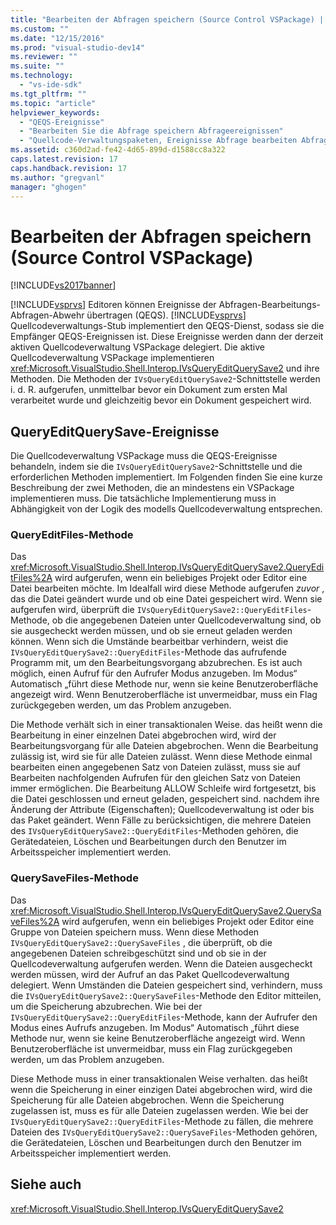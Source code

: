 ```yaml
---
title: "Bearbeiten der Abfragen speichern (Source Control VSPackage) | Microsoft Docs"
ms.custom: ""
ms.date: "12/15/2016"
ms.prod: "visual-studio-dev14"
ms.reviewer: ""
ms.suite: ""
ms.technology: 
  - "vs-ide-sdk"
ms.tgt_pltfrm: ""
ms.topic: "article"
helpviewer_keywords: 
  - "QEQS-Ereignisse"
  - "Bearbeiten Sie die Abfrage speichern Abfrageereignissen"
  - "Quellcode-Verwaltungspaketen, Ereignisse Abfrage bearbeiten Abfrage speichern."
ms.assetid: c360d2ad-fe42-4d65-899d-d1588cc8a322
caps.latest.revision: 17
caps.handback.revision: 17
ms.author: "gregvanl"
manager: "ghogen"
---
```

# Bearbeiten der Abfragen speichern (Source Control VSPackage)
[!INCLUDE[vs2017banner](../../code-quality/includes/vs2017banner.md)]

[!INCLUDE[vsprvs](../../code-quality/includes/vsprvs_md.md)] Editoren können Ereignisse der Abfragen\-Bearbeitungs\-Abfragen\-Abwehr übertragen \(QEQS\).  [!INCLUDE[vsprvs](../../code-quality/includes/vsprvs_md.md)] Quellcodeverwaltungs\-Stub implementiert den QEQS\-Dienst, sodass sie die Empfänger QEQS\-Ereignissen ist.  Diese Ereignisse werden dann der derzeit aktiven Quellcodeverwaltung VSPackage delegiert.  Die aktive Quellcodeverwaltung VSPackage implementieren <xref:Microsoft.VisualStudio.Shell.Interop.IVsQueryEditQuerySave2> und ihre Methoden.  Die Methoden der `IVsQueryEditQuerySave2`\-Schnittstelle werden i. d. R. aufgerufen, unmittelbar bevor ein Dokument zum ersten Mal verarbeitet wurde und gleichzeitig bevor ein Dokument gespeichert wird.  
  
## QueryEditQuerySave\-Ereignisse  
 Die Quellcodeverwaltung VSPackage muss die QEQS\-Ereignisse behandeln, indem sie die `IVsQueryEditQuerySave2`\-Schnittstelle und die erforderlichen Methoden implementiert.  Im Folgenden finden Sie eine kurze Beschreibung der zwei Methoden, die an mindestens ein VSPackage implementieren muss.  Die tatsächliche Implementierung muss in Abhängigkeit von der Logik des modells Quellcodeverwaltung entsprechen.  
  
### QueryEditFiles\-Methode  
 Das <xref:Microsoft.VisualStudio.Shell.Interop.IVsQueryEditQuerySave2.QueryEditFiles%2A> wird aufgerufen, wenn ein beliebiges Projekt oder Editor eine Datei bearbeiten möchte.  Im Idealfall wird diese Methode aufgerufen *zuvor* , das die Datei geändert wurde und ob eine Datei gespeichert wird.  Wenn sie aufgerufen wird, überprüft die `IVsQueryEditQuerySave2::QueryEditFiles`\-Methode, ob die angegebenen Dateien unter Quellcodeverwaltung sind, ob sie ausgecheckt werden müssen, und ob sie erneut geladen werden können.  Wenn sich die Umstände bearbeitbar verhindern, weist die `IVsQueryEditQuerySave2::QueryEditFiles`\-Methode das aufrufende Programm mit, um den Bearbeitungsvorgang abzubrechen.  Es ist auch möglich, einen Aufruf für den Aufrufer Modus anzugeben.  Im Modus“ Automatisch „führt diese Methode nur, wenn sie keine Benutzeroberfläche angezeigt wird.  Wenn Benutzeroberfläche ist unvermeidbar, muss ein Flag zurückgegeben werden, um das Problem anzugeben.  
  
 Die Methode verhält sich in einer transaktionalen Weise. das heißt wenn die Bearbeitung in einer einzelnen Datei abgebrochen wird, wird der Bearbeitungsvorgang für alle Dateien abgebrochen.  Wenn die Bearbeitung zulässig ist, wird sie für alle Dateien zulässt.  Wenn diese Methode einmal bearbeiten einen angegebenen Satz von Dateien zulässt, muss sie auf Bearbeiten nachfolgenden Aufrufen für den gleichen Satz von Dateien immer ermöglichen.  Die Bearbeitung ALLOW Schleife wird fortgesetzt, bis die Datei geschlossen und erneut geladen, gespeichert sind. nachdem ihre Änderung der Attribute \(Eigenschaften\); Quellcodeverwaltung ist oder bis das Paket geändert.  Wenn Fälle zu berücksichtigen, die mehrere Dateien des `IVsQueryEditQuerySave2::QueryEditFiles`\-Methoden gehören, die Gerätedateien, Löschen und Bearbeitungen durch den Benutzer im Arbeitsspeicher implementiert werden.  
  
### QuerySaveFiles\-Methode  
 Das <xref:Microsoft.VisualStudio.Shell.Interop.IVsQueryEditQuerySave2.QuerySaveFiles%2A> wird aufgerufen, wenn ein beliebiges Projekt oder Editor eine Gruppe von Dateien speichern muss.  Wenn diese Methoden `IVsQueryEditQuerySave2::QuerySaveFiles` , die überprüft, ob die angegebenen Dateien schreibgeschützt sind und ob sie in der Quellcodeverwaltung aufgerufen werden.  Wenn die Dateien ausgecheckt werden müssen, wird der Aufruf an das Paket Quellcodeverwaltung delegiert.  Wenn Umständen die Dateien gespeichert sind, verhindern, muss die `IVsQueryEditQuerySave2::QuerySaveFiles`\-Methode den Editor mitteilen, um die Speicherung abzubrechen.  Wie bei der `IVsQueryEditQuerySave2::QueryEditFiles`\-Methode, kann der Aufrufer den Modus eines Aufrufs anzugeben.  Im Modus“ Automatisch „führt diese Methode nur, wenn sie keine Benutzeroberfläche angezeigt wird.  Wenn Benutzeroberfläche ist unvermeidbar, muss ein Flag zurückgegeben werden, um das Problem anzugeben.  
  
 Diese Methode muss in einer transaktionalen Weise verhalten. das heißt wenn die Speicherung in einer einzigen Datei abgebrochen wird, wird die Speicherung für alle Dateien abgebrochen.  Wenn die Speicherung zugelassen ist, muss es für alle Dateien zugelassen werden.  Wie bei der `IVsQueryEditQuerySave2::QueryEditFiles`\-Methode zu fällen, die mehrere Dateien des `IVsQueryEditQuerySave2::QuerySaveFiles`\-Methoden gehören, die Gerätedateien, Löschen und Bearbeitungen durch den Benutzer im Arbeitsspeicher implementiert werden.  
  
## Siehe auch  
 <xref:Microsoft.VisualStudio.Shell.Interop.IVsQueryEditQuerySave2>